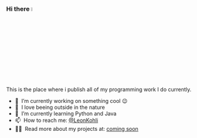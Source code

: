 ### Hi there <a href="https://leonkohli.github.io/"><img src="https://media.giphy.com/media/hvRJCLFzcasrR4ia7z/giphy.gif" width="5%"></a>


This is the place where i publish all of my programming work I do currently.

- 🔭 &nbsp;I’m currently working on something cool :wink:
- 🌱 &nbsp;I love beeing outside in the nature
- 🤖 &nbsp;I’m currently learning Python and Java
- 📫 &nbsp;How to reach me: [@LeonKohli](https://t.me/LeonKohli)
- 👨‍💻 &nbsp;Read more about my projects at: [coming soon]()
